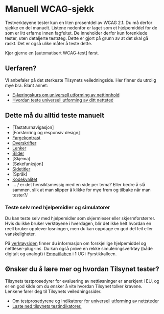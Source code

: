 # Manuell WCAG-sjekk

Testverktøyene tester kun en liten prosentdel av WCAG 2.1. Du må derfor sjekke en del manuelt. Listene nedenfor er laget som et hjelpemiddel for de som er litt erfarne innen fagfeltet. De inneholder derfor kun forenklede tester, uten detaljerte teststeg. Dette er gjort på grunn av at det skal gå raskt. Det er også ulike måter å teste dette.   

Kjør gjerne en [automatisert WCAG-test] først.
 
## Uerfaren?  

Vi anbefaler på det sterkeste Tilsynets veiledningside. Her finner du utrolig mye bra. Blant annet: 
- [E-læringskurs om universell utforming av nettinnhold](https://uu.difi.no/krav-og-regelverk/kom-i-gang/e-laeringskurs-om-universell-utforming-av-nettinnhold)
- [Hvordan teste universell utforming av ditt nettsted](https://uu.difi.no/krav-og-regelverk/kom-i-gang/hvordan-teste-universell-utforming-av-ditt-nettsted)


## Dette må du alltid teste manuelt

- [Tastaturnavigasjon]
- [Forstørring og responsiv design]
- [Fargekontrast](https://navikt.github.io/uu/hvordan-faa-det-til/UU-testing/manuell-testing/fargekontrast/)
- [Overskrifter](https://navikt.github.io/uu/hvordan-faa-det-til/UU-testing/manuell-testing/overskrifter/)
- [Lenker](https://navikt.github.io/uu/hvordan-faa-det-til/UU-testing/manuell-testing/lenker/)
- [Bilder](https://navikt.github.io/uu/hvordan-faa-det-til/UU-testing/manuell-testing/bilder/)
- [Skjema]
- [Søkefunksjon]
- [Sidetitler](https://navikt.github.io/uu/hvordan-faa-det-til/UU-testing/manuell-testing/sidetitler/)
- [Språk]
- [Kodekvalitet](https://navikt.github.io/uu/hvordan-faa-det-til/UU-testing/manuell-testing/kodekvalitet/)
- ...
/ er det hensiktsmessig med en side per tema? Eller bedre å slå sammen, slik at man slipper å klikke for mye frem og tilbake når man tester?/

### Teste selv med hjelpemidler og simulatorer
Du kan teste selv med hjelpemidler som skjermleser eller skjermforstørrer. Hvis du ikke bruker verktøyene i hverdagen, blir det ikke helt hvordan en reell bruker opplever løsningen, men du kan oppdage en god del feil eller vanskeligheter.

På [verktøysiden](/hvordan-faa-det-til/UU-testing/verktøykasse.md) finner du informasjon om forskjellige hjelpemiddel og nettleser-plug-ins. 
Du kan også prøve en rekke simuleringsverktøy (både digitalt og analogt) i [Empatilaben](/hvordan-faa-det-til/UU-testing/empati-lab.md) i 1 UG i Fyrstikkalleen. 


## Ønsker du å lære mer og hvordan Tilsynet tester?
Tilsynets testprosedyrer for evaluering av nettløsninger er anerkjent i EU, og er en god kilde om du ønsker å vite hvordan Tilsynet tolker kravene.  Lenkene fører deg til Tilsynets veiledningssider.

- [Om testprosedyrene og indikatorer for universell utforming av nettsteder](https://uu.difi.no/krav-og-regelverk/testprosedyrar-nettstader/om-testprosedyrar-og-indikatorar-universell-utforming-av-nettstader)
- [Laste ned tilsynets testindikatorer.](https://uu.difi.no/krav-og-regelverk/testprosedyrar-nettstader)
